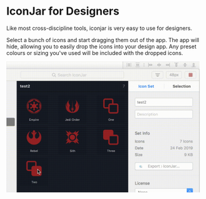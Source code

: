 # IconJar for Designers

Like most cross-discipline tools, iconjar is very easy to use for designers.

Select a bunch of icons and start dragging them out of the app. The app will hide, allowing you to easily drop the icons into your design app. Any preset colours or sizing you've used will be included with the dropped icons.

![Drag images to Sketch](./files/iconjar-to-sketch.gif)
